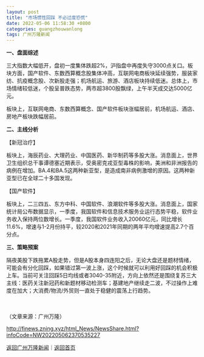 ```yaml
---
layout: post
title: "市场惯性回踩 不必过度恐慌"
date: 2022-05-06 11:58:30 +0800
categories: guangzhouwanlong
tags: 广州万隆新闻
---
```

<p><strong>一、盘面综述</strong></p><p>三大指数大幅低开，盘初一度集体跌超2%，沪指盘中再度失守3000点关口。板块方面，国产软件、东数西算概念股集体冲高，互联网电商板块延续强势，服装家纺、抗疫概念股、次新股走强；机场航运、旅游、酒店板块持续低迷。总体上，市场情绪较低迷，个股呈普跌态势，两市超3800股飘绿，上午半天成交达5000亿元。</p><p>板块上，互联网电商、东数西算概念、国产软件板块涨幅居前，机场航运、酒店、房地产板块跌幅居前。</p><p><strong>二、主线分析</strong></p><p>【新冠治疗】</p><p>板块上，海辰药业、大理药业、中国医药、新华制药等多股大涨。消息面上，世界卫生组织总干事谭德塞近期表示，受奥密克戎亚型毒株的影响，美洲和非洲报告的病例在增加。BA.4和BA.5这两种新亚型，是造成南非病例激增的原因。这两种新亚型已在全球二十多国发现。</p><p>【国产软件】</p><p>板块上，二三四五、东方中科、中国软件、浪潮软件等多股大涨。消息面上，国家统计局公布数据显示，一季度，我国软件和信息技术服务业运行态势平稳，软件业务收入保持两位数增长。一季度，我国软件业务收入20060亿元，同比增长11.6%，增速与1-2月份持平，较2020和2021年同期的两年平均增速提高2.7个百分点。</p><p><strong>三、策略预案</strong></p><p>隔夜美股下跌拖累A股走势，但是A股本身四连阳之后，无论大盘还是题材情绪，可能会有分化回踩，如果错过第一波上涨，这个时候就可以利用好回踩的机会积极上车。当前可关注回踩5日均线或者3040-35附近，方向上依然还是围绕复苏三大主线：医药关注新冠药和新题材移动检测车；基建地产继续走二波，不过操作上难度在加大；大消费/物流/外贸则一直处于稳健的震荡上行趋势。</p><p>　</p><p class="em_media">（文章来源：广州万隆）</p>

<http://finews.zning.xyz/html_News/NewsShare.html?infoCode=NW202205062370535227>

[返回广州万隆新闻](//finews.withounder.com/category/guangzhouwanlong.html)｜[返回首页](//finews.withounder.com/)